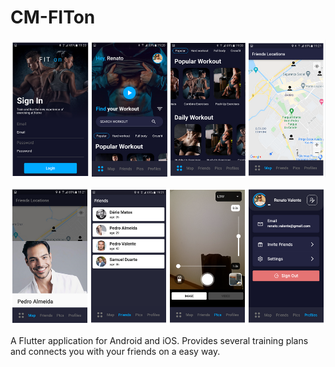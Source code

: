 # CM-FITon

![alt text](images/screen1.png "screen1.png")

![alt text](images/screen2.png "screen2.png")

A Flutter application for Android and iOS. 
Provides several training plans and connects you with your friends on a easy way.
